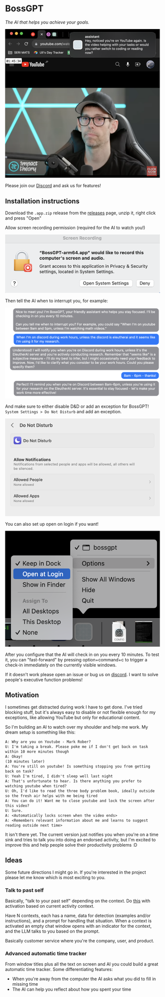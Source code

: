 # BossGPT

_The AI that helps you achieve your goals._

![](images/example1.png)

Please join our [Discord](https://discord.gg/JQnNyAZeFk) and ask us for features!

## Installation instructions

Download the `.app.zip` release from the [releases](https://github.com/UlisseMini/bossgpt/releases) page, unzip it, right click and press "Open"

Allow screen recording permission (required for the AI to watch you!)

![](images/setup0.png)

Then tell the AI when to interrupt you, for example:

![](images/setup1.png)

And make sure to either disable D&D or add an exception for BossGPT! `System Settings > Do Not Disturb` and add an exception.

![](images/setup3.png)

You can also set up open on login if you want!

![](images/setup2.png)

After you configure that the AI will check in on you every 10 minutes. To test it, you can "fast-forward" by pressing option+command+c to trigger a check-in immediately on the currently visible windows.

If it doesn't work please open an issue or bug us on [discord](https://discord.gg/JQnNyAZeFk). I want to solve people's executive function problems!

## Motivation

I sometimes get distracted during work I have to get done. I've tried blocking stuff, but it's always easy to disable or not flexible enough for my exceptions, like allowing YouTube but only for educational content.

So I'm building an AI to watch over my shoulder and help me work. My dream setup is something like this:

```
A: Why are you on Youtube - Mark Rober?
U: I'm taking a break. Please poke me if I don't get back on task within 10 more minutes though
A: Okay!
(10 minutes later)
A: You're still on youtube! Is something stopping you from getting back on task?
U: Yeah I'm tired, I didn't sleep well last night
A: That's unfortunate to hear. Is there anything you prefer to watching youtube when tired?
U: Oh, I'd like to read the three body problem book, ideally outside so the fresh air helps with me being tired
A: You can do it! Want me to close youtube and lock the screen after this video?
U: Sure.
A: <Automatically locks screen when the video ends>
A: <Remembers relevant information about me and learns to suggest reading outside next time>
```

It isn't there yet. The current version just notifies you when you're on a time sink and tries to talk you into doing an endorsed activity, but I'm excited to improve this and help people solve their productivity problems :D

## Ideas

Some future directions I might go in. If you're interested in the project please let me know which is most exciting to you.

### Talk to past self

Basically, "talk to your past self" depending on the context. Do [this](https://platform.openai.com/docs/guides/gpt-best-practices/strategy-split-complex-tasks-into-simpler-subtasks) with activation based on current activity context.

Have N contexts, each has a name, data for detection (examples and/or instructions), and a prompt for handling that situation. When a context is activated an empty chat window opens with an indicator for the context, and the LLM talks to you based on the prompt.

Basically customer service where you're the company, user, and product.

### Advanced automatic time tracker

From window titles plus all the text on screen and AI you could build a great automatic time tracker. Some differentiating features:

- When you're away from the computer the AI asks what you did to fill in missing time
- The AI can help you reflect about how you spent your time
